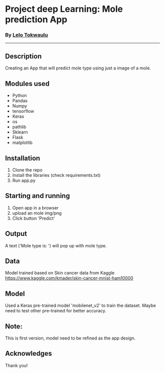 # Project deep Learning: Mole prediction App

### By [Lelo Tokwaulu](www.linkedin.com/in/lelotokwaulu)
--------------------------------------------------------
## Description 

Creating an App that will predict mole type using just a image of a mole.

## Modules used

- Python
- Pandas
- Numpy
- tensorflow
- Keras
- os
- pathlib
- Sklearn
- Flask
- matplotlib

## Installation

1. Clone the repo
2. Install the libraries (check requirements.txt)
3. Run app.py

## Starting and running

1. Open app in a browser
2. upload an mole img/png
3. Click button 'Predict'

## Output

A text ('Mole type is: ') will pop up with mole type.

## Data

Model trained based on Skin cancer data from Kaggle 
https://www.kaggle.com/kmader/skin-cancer-mnist-ham10000

## Model

Used a Keras pre-trained model 'mobilenet_v2' to train the dataset. Maybe need to test other pre-trained for better accuracy.

## Note:

This is first version, model need to be refined as the app design. 

## Acknowledges

Thank you!


